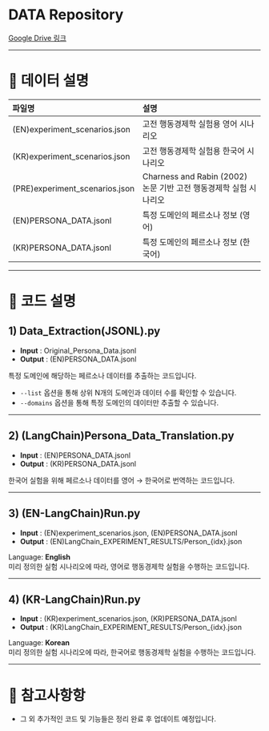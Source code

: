 # DATA Repository

[Google Drive 링크](https://drive.google.com/drive/folders/1ryxXR_OhH1orSBd33uVKIaQ87L4mVp_s?usp=sharing)

---

# 📂 데이터 설명

| 파일명 | 설명 |
|:---|:---|
| (EN)experiment_scenarios.json | 고전 행동경제학 실험용 영어 시나리오 |
| (KR)experiment_scenarios.json | 고전 행동경제학 실험용 한국어 시나리오 |
| (PRE)experiment_scenarios.json | Charness and Rabin (2002) 논문 기반 고전 행동경제학 실험 시나리오 |
| (EN)PERSONA_DATA.jsonl | 특정 도메인의 페르소나 정보 (영어) |
| (KR)PERSONA_DATA.jsonl | 특정 도메인의 페르소나 정보 (한국어) |

---

# 🧩 코드 설명

## 1) Data_Extraction(JSONL).py
- **Input** : Original_Persona_Data.jsonl  
- **Output** : (EN)PERSONA_DATA.jsonl  

특정 도메인에 해당하는 페르소나 데이터를 추출하는 코드입니다.  
- `--list` 옵션을 통해 상위 N개의 도메인과 데이터 수를 확인할 수 있습니다.
- `--domains` 옵션을 통해 특정 도메인의 데이터만 추출할 수 있습니다.

---

## 2) (LangChain)Persona_Data_Translation.py
- **Input** : (EN)PERSONA_DATA.jsonl  
- **Output** : (KR)PERSONA_DATA.jsonl  

한국어 실험을 위해 페르소나 데이터를 영어 → 한국어로 번역하는 코드입니다.

---

## 3) (EN-LangChain)Run.py
- **Input** : (EN)experiment_scenarios.json, (EN)PERSONA_DATA.jsonl  
- **Output** : (EN)LangChain_EXPERIMENT_RESULTS/Person_{idx}.json  

Language: **English**  
미리 정의한 실험 시나리오에 따라, 영어로 행동경제학 실험을 수행하는 코드입니다.

---

## 4) (KR-LangChain)Run.py
- **Input** : (KR)experiment_scenarios.json, (KR)PERSONA_DATA.jsonl  
- **Output** : (KR)LangChain_EXPERIMENT_RESULTS/Person_{idx}.json  

Language: **Korean**  
미리 정의한 실험 시나리오에 따라, 한국어로 행동경제학 실험을 수행하는 코드입니다.

---

# 📢 참고사항항
- 그 외 추가적인 코드 및 기능들은 정리 완료 후 업데이트 예정입니다.

